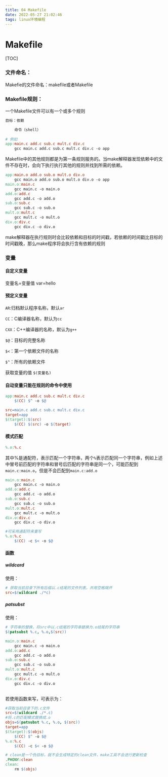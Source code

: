 ```yaml
---
title: 04 Makefile
date: 2022-05-27 21:02:46
tags: linux环境编程
---
```


# Makefile

[TOC]



### 文件命名：

Makefie的文件命名：makefile或者Makefile

### Makefile规则：

一个Makefile文件可以有一个或多个规则

```makefile
目标：依赖

	命令（shell）
	
# 例如
app:main.c add.c sub.c mult.c div.c
	gcc main.c add.c sub.c mult.c div.c -o app
```

Makefile中的其他规则都是为第一条规则服务的。当make解释器发现依赖中的文件不存在时，会向下执行执行其他的规则并找到所需的依赖。

```makefile
app:main.o add.o sub.o mult.o div.o
	gcc main.o add.o sub.o mult.o div.o -o app
main.o:main.c
	gcc main.c -o main.o
add.o:add.c
	gcc add.c -o add.o
sub.o:sub.c
	gcc sub.c -o sub.o
mult.o:mult.c
	gcc mult.c -o mult.o
div.o:div.c
	gcc div.c -o div.o
```

make解释器在执行规则时会比较依赖和目标的时间戳，若依赖的时间戳比目标的时间戳晚，那么make程序将会执行含有依赖的规则

### 变量

#### 自定义变量

变量名=变量值	var=hello

#### 预定义变量

`AR`:归档默认程序名称，默认`ar`

`CC`：C编译器名称，默认为`cc`

`CXX`：C++编译器的名称，默认为`g++`

`$@`：目标的完整名称

`$<`：第一个依赖文件的名称

`$^`：所有的依赖文件

获取变量的值 `$(变量名)`

#### 自动变量只能在规则的命令中使用

```makefile
app:main.c add.c sub.c mult.c div.c
	$(CC) $^ -o $@
```

```makefile
src=main.c add.c sub.c mult.c div.c
target=app
$(target):$(src)
	$(CC) $(src) -o $(target)
```

#### 模式匹配

```makefile
%.o:%.c
```

其中%是通配符，表示匹配一个字符串，两个`%`表示匹配同一个字符串，例如上述中冒号前匹配的字符串和冒号后匹配的字符串是同一个，可能匹配到`main.c:main.o`，但是不会匹配到`main.c:add.o`

```makefile
main.o:main.c
	gcc main.c -o main.o
add.o:add.c
	gcc add.c -o add.o
sub.o:sub.c
	gcc sub.c -o sub.o
mult.o:mult.c
	gcc mult.c -o mult.o
div.o:div.c
	gcc div.c -o div.o

#可采用通配符来重写
%.o:%.c
	$(CC) -c $< -o $@

```

#### 函数

##### wildcard

使用：

```makefile
# 获取当前目录下所有后缀以.c结尾的文件列表，并用空格隔开
src=$(wildcard ./*c)
```

##### patsubst

使用：

```makefile
# 字符串的替换，将src中以.c结尾的字符串替换为.o结尾的字符串
$(patsubst %.c, %.o,$(src))
```

```makefile
main.o:main.c
	gcc main.c -o main.o
add.o:add.c
	gcc add.c -o add.o
sub.o:sub.c
	gcc sub.c -o sub.o
mult.o:mult.c
	gcc mult.c -o mult.o
div.o:div.c
	gcc div.c -o div.o
	
```

若使用函数来写，可表示为：

```makefile
#获取当前目录下的.c文件
src=$(wildcard ./*.c)
#将.c的匹配模式替换成.o
objs=$(patsubst %.c, %.o, $(src))
target=app
$(target):$(objs)
	$(CC) $^ -o $@
%.o:%.c
	$(CC) -c $< -o $@

# clean是一个伪目标，就不会生成特定的clean文件，make工具不会进行更新检查
.PHONY:clean
clean:
	rm $(objs)
```